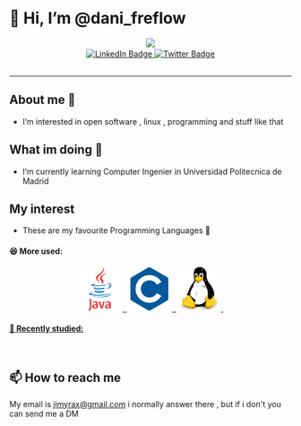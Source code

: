 # 👋 Hi, I’m @dani_freflow
<div id = "header" align="center">
  <img src="https://media.tenor.com/images/ccb959edb41a02737755b2209ef7d97a/tenor.gif" width="100">
</div>

<div id="badges" align="center">
  <a href="https://www.linkedin.com/in/daniel-fern%C3%A1ndez-43775723b/">
    <img src="https://img.shields.io/badge/LinkedIn-blue?style=for-the-badge&logo=linkedin&logoColor=white" alt="LinkedIn Badge"/>
  </a>
  <a href="https://twitter.com/dani_freflow">
    <img src="https://img.shields.io/badge/Twitter-blue?style=for-the-badge&logo=twitter&logoColor=white" alt="Twitter Badge"/>
  </a>
</div>
<div id = "counter" align="center">
<img src="https://komarev.com/ghpvc/?username=danifreflow&style=flat-square&color=green" alt=""/>
</div>

---
## About me 👀
-  I’m interested in open software , linux , programming and stuff like that

## What im doing 🌱 
- I’m currently learning Computer Ingenier in Universidad Politecnica de Madrid


## My interest
- These are my favourite Programming Languages 💞️ 

  
#### :satisfied: More used:
<div align="center">
  <a href="#">
      <img src="https://github.com/devicons/devicon/blob/master/icons/java/java-original-wordmark.svg" title="Java" alt="Java" width="80" height="80"/>&nbsp;
  <img src="https://github.com/devicons/devicon/blob/master/icons/c/c-plain.svg" title="C" alt="c" width="80" height="80"/>&nbsp;
  <img src="https://github.com/devicons/devicon/blob/master/icons/linux/linux-original.svg" title="C" alt="c" width="80" height="80"/>&nbsp;


</div>


#### :hugs: Recently studied:
  <a href="#">
    
  </a><br>
  
 
##  📫 How to reach me 
 My email is jimyrax@gmail.com i normally answer there , but if i don't you can send me a DM

<!---
danifreflow/danifreflow is a ✨ special ✨ repository because its `README.md` (this file) appears on your GitHub profile.
You can click the Preview link to take a look at your changes.
--->
